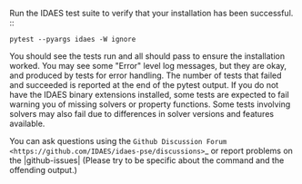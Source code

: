 Run the IDAES test suite to verify that your installation has been successful. :: 

    pytest --pyargs idaes -W ignore

You should see the tests run and all should pass to ensure the installation worked. You
may see some "Error" level log messages, but they are okay, and produced by tests for
error handling. The number of tests that failed and succeeded is reported at the end of the 
pytest output. If you do not have the IDAES binary extensions installed, some tests are 
expected to fail warning you of missing solvers or property functions.  Some tests involving
solvers may also fail due to differences in solver versions and features available.

You can ask questions using the `Github Discussion Forum <https://github.com/IDAES/idaes-pse/discussions>`_ or report problems on the |github-issues|
(Please try to be specific about the command and the offending output.)
